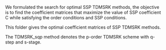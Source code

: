 We formulated the search for optimal SSP TDMSRK methods, the objective is to find the coefficient matrices that maximize the value of SSP coefficient C while satisfying the order conditions and SSP conditions.

This folder gives the optimal coefficient matrices of SSP TDMSRK methods. 

The TDMSRK_sqp method denotes the p-order TDMSRK scheme with q-step and s-stage. 
